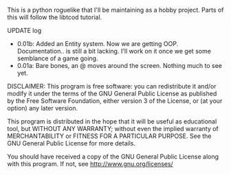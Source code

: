 This is a python roguelike that I'll be maintaining as a hobby project.
Parts of this will follow the libtcod tutorial.

UPDATE log
- 0.01b: Added an Entity system. Now we are getting OOP. Documentation..
is still a bit lacking. I'll work on it once we get some semblance of a 
game going.
- 0.01a: Bare bones, an @ moves around the screen. Nothing much to see
yet.

DISCLAIMER:
This program is free software: you can redistribute it and/or modify it
under the terms of the GNU General Public License as published by the
Free Software Foundation, either version 3 of the License, or (at your
option) any later version.

This program is distributed in the hope that it will be useful as
educational tool, but WITHOUT ANY WARRANTY; without even the implied
warranty of MERCHANTABILITY or FITNESS FOR A PARTICULAR PURPOSE.  See
the GNU General Public License for more details.

You should have received a copy of the GNU General Public License along
with this program.  If not, see <http://www.gnu.org/licenses/>
